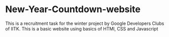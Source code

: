 # New-Year-Countdown-website
This is a recruitment task for the winter project by Google Developers Clubs of IITK. This is a basic website using basics of HTMl, CSS and Javascript
